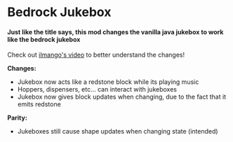 # Bedrock Jukebox  
#### Just like the title says, this mod changes the vanilla java jukebox to work like the bedrock jukebox  

Check out [ilmango's video](https://youtu.be/cP-vWpJS4lo) to better understand the changes!  
  
**Changes:**  
- Jukebox now acts like a redstone block while its playing music  
- Hoppers, dispensers, etc... can interact with jukeboxes  
- Jukebox now gives block updates when changing, due to the fact that it emits redstone  
  
**Parity:**  
- Jukeboxes still cause shape updates when changing state (intended)  